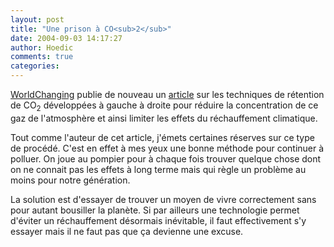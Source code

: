 ```yaml
---
layout: post
title: "Une prison à CO<sub>2</sub>"
date: 2004-09-03 14:17:27
author: Hoedic
comments: true
categories: 
---
```



[WorldChanging](http://www.worldchanging.com/) publie de nouveau un [article](http://www.worldchanging.com/archives/001156.html) sur les techniques de rétention de CO<sub>2</sub> développées à gauche à droite pour réduire la concentration de ce gaz de l'atmosphère et ainsi limiter les effets du réchauffement climatique.

Tout comme l'auteur de cet article, j'émets certaines réserves sur ce type de procédé. C'est en effet à mes yeux une bonne méthode pour continuer à polluer. On joue au pompier pour à chaque fois trouver quelque chose dont on ne connait pas les effets à long terme mais qui règle un problème au moins pour notre génération.

La solution est d'essayer de trouver un moyen de vivre correctement sans pour autant bousiller la planète. Si par ailleurs une technologie permet d'éviter un réchauffement désormais inévitable, il faut effectivement s'y essayer mais il ne faut pas que ça devienne une excuse.